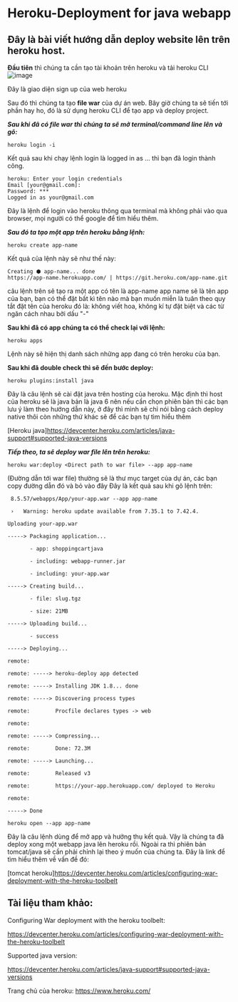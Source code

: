 # Heroku-Deployment for java webapp
## Đây là bài viết hướng dẫn deploy website lên trên heroku host.
**Đầu tiên** thì chúng ta cần tạo tài khoản trên heroku và tải heroku CLI
![image](https://user-images.githubusercontent.com/85113374/131202102-4bda4c14-7b1d-4a62-a151-6578421cc133.png)

Đây là giao diện sign up của web heroku

Sau đó thì chúng ta tạo **file war** của dự án web. Bây giờ chúng ta sẽ tiến tới phần hay ho, đó là sử dụng heroku CLI để tạo app và deploy project.

***Sau khi đã có file war thì chúng ta sẽ mở terminal/command line lên và gõ:***

`heroku login -i`

Kết quả sau khi chạy lệnh login là logged in as ... thì bạn đã login thành công.

```
heroku: Enter your login credentials
Email [your@gmail.com]: 
Password: ***
Logged in as your@gmail.com
```

Đây là lệnh để login vào heroku thông qua terminal mà không phải vào qua browser, mọi người có thể google để tìm hiểu thêm.

***Sau đó ta tạo một app trên heroku bằng lệnh:***

`heroku create app-name`

Kết quả của lệnh này sẽ như thế này: 
```
Creating ⬢ app-name... done
https://app-name.herokuapp.com/ | https://git.heroku.com/app-name.git
```

câu lệnh trên sẽ tạo ra một app có tên là app-name app name sẽ là tên app của bạn, bạn có thể đặt bất kì tên nào mà bạn muốn miễn là tuân theo quy tắt đặt tên của heroku đó là: không viết hoa, không kí tự đặt biệt và các từ ngăn cách nhau bởi dấu "-"

**Sau khi đã có app chúng ta có thể check lại với lệnh:**

`heroku apps`

Lệnh này sẽ hiện thị danh sách những app đang có trên heroku của bạn.

**Sau khi đã double check thì sẽ đến bước deploy:**

`heroku plugins:install java`

Đây là câu lệnh sẽ cài đặt java trên hosting của heroku. Mặc định thì host của heroku sẽ là java bản là java 6 nên nếu cần chọn phiên bản thì các bạn lưu ý làm theo hướng dẫn này, ở đây thì mình sẽ chỉ nói bằng cách deploy native thôi còn những thứ khác sẽ để các bạn tự tìm hiểu thêm

[Heroku java]https://devcenter.heroku.com/articles/java-support#supported-java-versions

***Tiếp theo, ta sẽ deploy war file lên trên heroku:***

`heroku war:deploy <Direct path to war file> --app app-name`

<Direct path to war file> (Đường dẫn tới war file) thường sẽ là thư mục target của dự án, các bạn copy đường dẫn đó và bỏ vào đây
Đây là kết quả sau khi gõ lệnh trên:
 
```
 8.5.57/webapps/App/your-app.war --app app-name
 
 ›   Warning: heroku update available from 7.35.1 to 7.42.4.
 
Uploading your-app.war
 
-----> Packaging application...
 
       - app: shoppingcartjava
 
       - including: webapp-runner.jar
 
       - including: your-app.war
 
-----> Creating build...
 
       - file: slug.tgz
 
       - size: 21MB
 
-----> Uploading build...
 
       - success
 
-----> Deploying...
 
remote: 
 
remote: -----> heroku-deploy app detected
 
remote: -----> Installing JDK 1.8... done
 
remote: -----> Discovering process types
 
remote:        Procfile declares types -> web
 
remote: 
 
remote: -----> Compressing...
 
remote:        Done: 72.3M
 
remote: -----> Launching...
 
remote:        Released v3
 
remote:        https://your-app.herokuapp.com/ deployed to Heroku
 
remote: 
 
-----> Done
```
 
`heroku open --app app-name`
 
 Đây là câu lệnh dùng để mở app và hưởng thụ kết quả. Vậy là chúng ta đã deploy xong một webapp java lên heroku rồi. Ngoài ra thì phiên bản tomcat/java sẽ cần phải chỉnh lại theo ý muốn của chúng ta. Đây là link để tìm hiểu thêm về vấn đề đó:
 
 [tomcat heroku]https://devcenter.heroku.com/articles/configuring-war-deployment-with-the-heroku-toolbelt

## Tài liệu tham khảo:
 
Configuring War deployment with the heroku toolbelt: 
 
https://devcenter.heroku.com/articles/configuring-war-deployment-with-the-heroku-toolbelt
 
Supported java version: 
 
https://devcenter.heroku.com/articles/java-support#supported-java-versions

Trang chủ của heroku: https://www.heroku.com/
